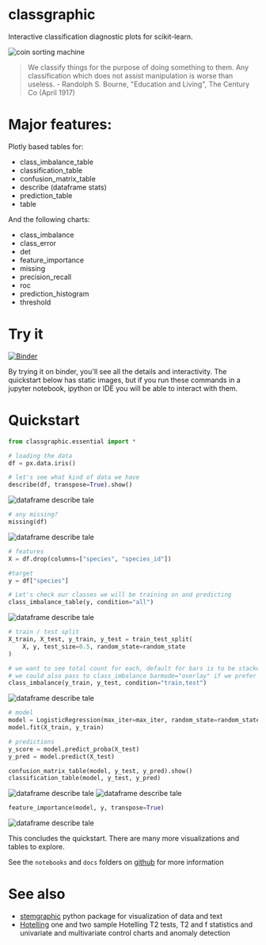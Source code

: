 # classgraphic
Interactive classification diagnostic plots for scikit-learn.

![coin sorting machine](docs/source/sorter_patent.jpg)

> We classify things for the purpose of doing something to them. Any classification which does not assist manipulation is worse than useless. - Randolph S. Bourne,
  "Education and Living", The Century Co (April 1917)

# Major features:

Plotly based tables for:

- class_imbalance_table 
- classification_table
- confusion_matrix_table
- describe (dataframe stats)
- prediction_table
- table

And the following charts:

- class_imbalance 
- class_error
- det
- feature_importance
- missing
- precision_recall
- roc
- prediction_histogram
- threshold

# Try it

[![Binder](https://mybinder.org/badge_logo.svg)](https://mybinder.org/v2/gh/dionresearch/classgraphic/HEAD?labpath=notebooks%2FClassGraphic_iris_demo.ipynb)

By trying it on binder, you'll see all the details and interactivity. The quickstart below
has static images, but if you run these commands in a jupyter notebook, ipython or IDE you will
be able to interact with them.

# Quickstart

```python
from classgraphic.essential import *

# loading the data
df = px.data.iris()

# let's see what kind of data we have
describe(df, transpose=True).show()
```
![dataframe describe tale](docs/source/describe.png)
```python
# any missing?
missing(df)
```
![dataframe describe tale](docs/source/missing.png)
```python
# features
X = df.drop(columns=["species", "species_id"])

#target
y = df["species"]

# Let's check our classes we will be training on and predicting
class_imbalance_table(y, condition="all")
```
![dataframe describe tale](docs/source/imbalance_table.png)
```python
# train / test split
X_train, X_test, y_train, y_test = train_test_split(
    X, y, test_size=0.5, random_state=random_state
)

# we want to see total count for each, default for bars is to be stacked, so that works
# we could also pass to class_imbalance barmode="overlay" if we prefer
class_imbalance(y_train, y_test, condition="train,test")
```
![dataframe describe tale](docs/source/class_imbalance.png)
```python
# model
model = LogisticRegression(max_iter=max_iter, random_state=random_state)
model.fit(X_train, y_train)

# predictions
y_score = model.predict_proba(X_test)
y_pred = model.predict(X_test)

confusion_matrix_table(model, y_test, y_pred).show()
classification_table(model, y_test, y_pred)
```
![dataframe describe tale](docs/source/confusion.png)
![dataframe describe tale](docs/source/classification_table.png)
```python
feature_importance(model, y, transpose=True)
```
![dataframe describe tale](docs/source/feature.png)

This concludes the quickstart. There are many more visualizations and tables to explore.

See the `notebooks` and `docs` folders on [github](https://github.org/dionresearch/classgraphic) for more information

# See also

- [stemgraphic](https://github.com/dionresearch/stemgraphic) python package for visualization of data and text
- [Hotelling](https://github.com/dionresearch/hotelling) one and two sample Hotelling T2 tests, T2 and f statistics and univariate and multivariate control charts and anomaly detection
